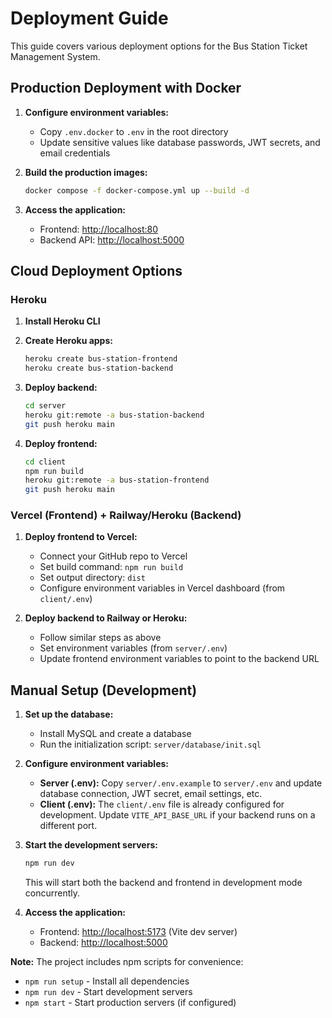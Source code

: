 # Deployment Guide

This guide covers various deployment options for the Bus Station Ticket Management System.

## Production Deployment with Docker

1. **Configure environment variables:**

    - Copy `.env.docker` to `.env` in the root directory
    - Update sensitive values like database passwords, JWT secrets, and email credentials

2. **Build the production images:**

    ```bash
    docker compose -f docker-compose.yml up --build -d
    ```

3. **Access the application:**
    - Frontend: <http://localhost:80>
    - Backend API: <http://localhost:5000>

## Cloud Deployment Options

### Heroku

1. **Install Heroku CLI**
2. **Create Heroku apps:**

    ```bash
    heroku create bus-station-frontend
    heroku create bus-station-backend
    ```

3. **Deploy backend:**

    ```bash
    cd server
    heroku git:remote -a bus-station-backend
    git push heroku main
    ```

4. **Deploy frontend:**

    ```bash
    cd client
    npm run build
    heroku git:remote -a bus-station-frontend
    git push heroku main
    ```

### Vercel (Frontend) + Railway/Heroku (Backend)

1. **Deploy frontend to Vercel:**

    - Connect your GitHub repo to Vercel
    - Set build command: `npm run build`
    - Set output directory: `dist`
    - Configure environment variables in Vercel dashboard (from `client/.env`)

2. **Deploy backend to Railway or Heroku:**
    - Follow similar steps as above
    - Set environment variables (from `server/.env`)
    - Update frontend environment variables to point to the backend URL

## Manual Setup (Development)

1. **Set up the database:**

    - Install MySQL and create a database
    - Run the initialization script: `server/database/init.sql`

2. **Configure environment variables:**

    - **Server (.env):** Copy `server/.env.example` to `server/.env` and update database connection, JWT secret, email settings, etc.
    - **Client (.env):** The `client/.env` file is already configured for development. Update `VITE_API_BASE_URL` if your backend runs on a different port.

3. **Start the development servers:**

    ```bash
    npm run dev
    ```

    This will start both the backend and frontend in development mode concurrently.

4. **Access the application:**
    - Frontend: <http://localhost:5173> (Vite dev server)
    - Backend: <http://localhost:5000>

**Note:** The project includes npm scripts for convenience:

- `npm run setup` - Install all dependencies
- `npm run dev` - Start development servers
- `npm start` - Start production servers (if configured)
